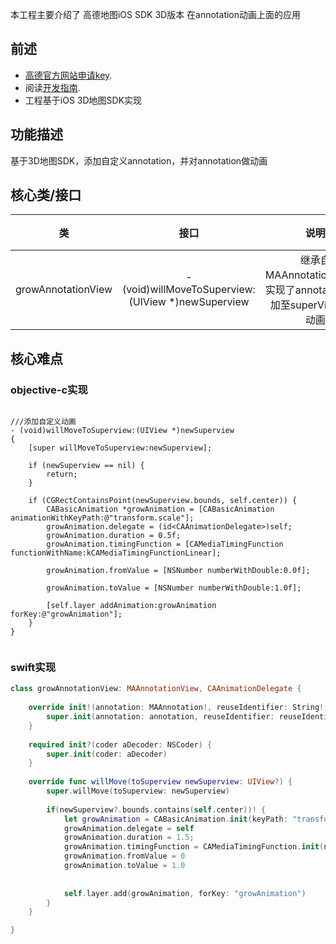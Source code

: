 本工程主要介绍了 高德地图iOS SDK 3D版本 在annotation动画上面的应用
## 前述 ##

- [高德官方网站申请key](http://id.amap.com/?ref=http%3A%2F%2Fapi.amap.com%2Fkey%2F).
- 阅读[开发指南](http://lbs.amap.com/api/ios-sdk/summary/).
- 工程基于iOS 3D地图SDK实现

## 功能描述 ##
基于3D地图SDK，添加自定义annotation，并对annotation做动画

## 核心类/接口 ##
| 类    | 接口  | 说明   | 版本  |
| -----|:-----:|:-----:|:-----:|
| growAnnotationView	| - (void)willMoveToSuperview:(UIView *)newSuperview | 继承自MAAnnotationView，实现了annotation被添加至superView前做动画 | --- |


## 核心难点 ##
### objective-c实现
``` objc

///添加自定义动画
- (void)willMoveToSuperview:(UIView *)newSuperview
{
    [super willMoveToSuperview:newSuperview];

    if (newSuperview == nil) {
        return;
    }

    if (CGRectContainsPoint(newSuperview.bounds, self.center)) {
        CABasicAnimation *growAnimation = [CABasicAnimation animationWithKeyPath:@"transform.scale"];
        growAnimation.delegate = (id<CAAnimationDelegate>)self;
        growAnimation.duration = 0.5f;
        growAnimation.timingFunction = [CAMediaTimingFunction functionWithName:kCAMediaTimingFunctionLinear];

        growAnimation.fromValue = [NSNumber numberWithDouble:0.0f];

        growAnimation.toValue = [NSNumber numberWithDouble:1.0f];

        [self.layer addAnimation:growAnimation forKey:@"growAnimation"];
    }
}


```
### swift实现
``` swift
class growAnnotationView: MAAnnotationView, CAAnimationDelegate {
    
    override init!(annotation: MAAnnotation!, reuseIdentifier: String!) {
        super.init(annotation: annotation, reuseIdentifier: reuseIdentifier)
    }
    
    required init?(coder aDecoder: NSCoder) {
        super.init(coder: aDecoder)
    }
    
    override func willMove(toSuperview newSuperview: UIView?) {
        super.willMove(toSuperview: newSuperview)
        
        if(newSuperview?.bounds.contains(self.center))! {
            let growAnimation = CABasicAnimation.init(keyPath: "transform.scale")
            growAnimation.delegate = self
            growAnimation.duration = 1.5;
            growAnimation.timingFunction = CAMediaTimingFunction.init(name: kCAMediaTimingFunctionLinear)
            growAnimation.fromValue = 0
            growAnimation.toValue = 1.0
            
            
            self.layer.add(growAnimation, forKey: "growAnimation")
        }
    }

}
```


